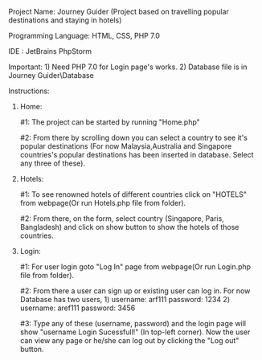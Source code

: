 Project Name: Journey Guider (Project based on travelling popular destinations and staying in hotels)

Programming Language: HTML, CSS, PHP 7.0

IDE : JetBrains PhpStorm 

Important: 1) Need PHP 7.0 for Login page's works.
           2) Database file is in Journey Guider\Database  

Instructions:
1) Home: 
    
     #1: The project can be started by running "Home.php"

     #2: From there by scrolling down you can select a country to see it's popular destinations (For now Malaysia,Australia and Singapore countries's popular destinations has been inserted in database. Select any three of these).

2) Hotels:
    
    #1: To see renowned hotels of different countries click on "HOTELS" from webpage(Or run Hotels.php file from folder).

    #2: From there, on the form, select country (Singapore, Paris, Bangladesh) and click on show button to show the hotels  of those countries.

3) Login:
   
   #1: For user login goto "Log In" page from webpage(Or run Login.php file from folder).
   
   #2: From there a user can sign up or existing user can log in. For now Database has two users, 
       1) username: arf111
          password: 1234
       2) username: aref111
          password: 3456
          
   #3: Type any of these (username, password) and the login page will show "username Login Sucessfull!" (In top-left corner). Now the user can view any page or he/she can log out by clicking the "Log out" button.


        
